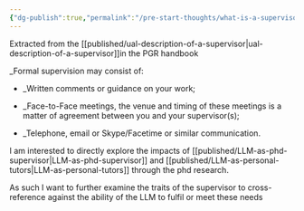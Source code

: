 ```yaml
---
{"dg-publish":true,"permalink":"/pre-start-thoughts/what-is-a-supervisor/","noteIcon":"","visibility":"public","description":"Extracted from the published/ual-description-of-a-supervisor\\in the PGR handbook \n\n_Formal supervision may consist of: \n* _Written comments or guidance on your ","updated":"2025-10-15T21:01:33.999Z","dgPassFrontmatter":true}
---
```



Extracted from the [[published/ual-description-of-a-supervisor\|ual-description-of-a-supervisor]]in the PGR handbook 

_Formal supervision may consist of: 
* _Written comments or guidance on your work; 

* _Face-to-Face meetings, the venue and timing of these meetings is a matter of agreement between you and your supervisor(s); 
* _Telephone, email or Skype/Facetime or similar communication.

I am interested to directly explore the impacts of [[published/LLM-as-phd-supervisor\|LLM-as-phd-supervisor]] and [[published/LLM-as-personal-tutors\|LLM-as-personal-tutors]] through the phd research.

As such I want to further examine the traits of the supervisor to cross-reference against the ability of the LLM to fulfil or meet these needs